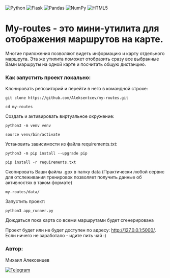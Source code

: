 ![Python](https://img.shields.io/badge/python-3670A0?style=for-the-badge&logo=python&logoColor=ffdd54) ![Flask](https://img.shields.io/badge/flask-%23000.svg?style=for-the-badge&logo=flask&logoColor=white) ![Pandas](https://img.shields.io/badge/pandas-%23150458.svg?style=for-the-badge&logo=pandas&logoColor=white) ![NumPy](https://img.shields.io/badge/numpy-%23013243.svg?style=for-the-badge&logo=numpy&logoColor=white) ![HTML5](https://img.shields.io/badge/html5-%23E34F26.svg?style=for-the-badge&logo=html5&logoColor=white)

# My-routes - это мини-утилита для отображения маршрутов на карте. 

Многие приложения позволяют видеть информацию и карту отдельного маршрута. Эта же утилита поможет отобразить сразу все выбранные Вами маршруты на одной карте и посчитать общую дистанцию.

### Как запустить проект локально:

Клонировать репозиторий и перейти в него в командной строке:

```
git clone https://github.com/Aleksentcev/my-routes.git
```

```
cd my-routes
```

Cоздать и активировать виртуальное окружение:

```
python3 -m venv venv
```
```
source venv/bin/activate
```

Установить зависимости из файла requirements.txt:

```
python3 -m pip install --upgrade pip
```

```
pip install -r requirements.txt
```

Скопировать Ваши файлы .gpx в папку data (Практически любой сервис для отслеживания тренировок позволяет получить данные об активностях в таком формате)

```
my-routes/data/
```

Запустить проект:

```
python3 app_runner.py
```

Дождаться пока карта со всеми маршрутами будет сгенерирована

Проект будет или не будет доступен по адресу: http://127.0.0.1:5000/. Если ничего не заработало - идите пить чай :)

### Автор:

Михаил Алексенцев

[![Telegram](https://img.shields.io/badge/aleksentcev-2CA5E0?style=for-the-badge&logo=telegram&logoColor=white&link=https://t.me/aleksentcev)](https://t.me/aleksentcev)
